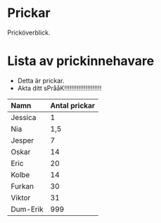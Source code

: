 # Prickar
Pricköverblick.

# Lista av prickinnehavare

- Detta är prickar.
- Akta ditt sPrååK!!!!!!!!!!!!!!!!!!!!!

| Namn | Antal prickar |
|:-----|:---------|
| Jessica | 1 |
| Nia | 1,5 |
| Jesper | 7 |
| Oskar | 14 |
| Eric | 20 |
| Kolbe | 14 |
| Furkan | 30 |
| Viktor | 31 |
| Dum-Erik | 999 |
